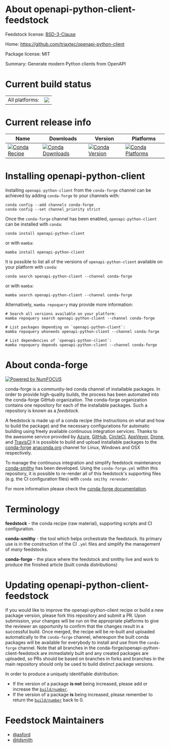 About openapi-python-client-feedstock
=====================================

Feedstock license: [BSD-3-Clause](https://github.com/conda-forge/openapi-python-client-feedstock/blob/main/LICENSE.txt)

Home: https://github.com/triaxtec/openapi-python-client

Package license: MIT

Summary: Generate modern Python clients from OpenAPI

Current build status
====================


<table><tr><td>All platforms:</td>
    <td>
      <a href="https://dev.azure.com/conda-forge/feedstock-builds/_build/latest?definitionId=13660&branchName=main">
        <img src="https://dev.azure.com/conda-forge/feedstock-builds/_apis/build/status/openapi-python-client-feedstock?branchName=main">
      </a>
    </td>
  </tr>
</table>

Current release info
====================

| Name | Downloads | Version | Platforms |
| --- | --- | --- | --- |
| [![Conda Recipe](https://img.shields.io/badge/recipe-openapi--python--client-green.svg)](https://anaconda.org/conda-forge/openapi-python-client) | [![Conda Downloads](https://img.shields.io/conda/dn/conda-forge/openapi-python-client.svg)](https://anaconda.org/conda-forge/openapi-python-client) | [![Conda Version](https://img.shields.io/conda/vn/conda-forge/openapi-python-client.svg)](https://anaconda.org/conda-forge/openapi-python-client) | [![Conda Platforms](https://img.shields.io/conda/pn/conda-forge/openapi-python-client.svg)](https://anaconda.org/conda-forge/openapi-python-client) |

Installing openapi-python-client
================================

Installing `openapi-python-client` from the `conda-forge` channel can be achieved by adding `conda-forge` to your channels with:

```
conda config --add channels conda-forge
conda config --set channel_priority strict
```

Once the `conda-forge` channel has been enabled, `openapi-python-client` can be installed with `conda`:

```
conda install openapi-python-client
```

or with `mamba`:

```
mamba install openapi-python-client
```

It is possible to list all of the versions of `openapi-python-client` available on your platform with `conda`:

```
conda search openapi-python-client --channel conda-forge
```

or with `mamba`:

```
mamba search openapi-python-client --channel conda-forge
```

Alternatively, `mamba repoquery` may provide more information:

```
# Search all versions available on your platform:
mamba repoquery search openapi-python-client --channel conda-forge

# List packages depending on `openapi-python-client`:
mamba repoquery whoneeds openapi-python-client --channel conda-forge

# List dependencies of `openapi-python-client`:
mamba repoquery depends openapi-python-client --channel conda-forge
```


About conda-forge
=================

[![Powered by
NumFOCUS](https://img.shields.io/badge/powered%20by-NumFOCUS-orange.svg?style=flat&colorA=E1523D&colorB=007D8A)](https://numfocus.org)

conda-forge is a community-led conda channel of installable packages.
In order to provide high-quality builds, the process has been automated into the
conda-forge GitHub organization. The conda-forge organization contains one repository
for each of the installable packages. Such a repository is known as a *feedstock*.

A feedstock is made up of a conda recipe (the instructions on what and how to build
the package) and the necessary configurations for automatic building using freely
available continuous integration services. Thanks to the awesome service provided by
[Azure](https://azure.microsoft.com/en-us/services/devops/), [GitHub](https://github.com/),
[CircleCI](https://circleci.com/), [AppVeyor](https://www.appveyor.com/),
[Drone](https://cloud.drone.io/welcome), and [TravisCI](https://travis-ci.com/)
it is possible to build and upload installable packages to the
[conda-forge](https://anaconda.org/conda-forge) [anaconda.org](https://anaconda.org/)
channel for Linux, Windows and OSX respectively.

To manage the continuous integration and simplify feedstock maintenance
[conda-smithy](https://github.com/conda-forge/conda-smithy) has been developed.
Using the ``conda-forge.yml`` within this repository, it is possible to re-render all of
this feedstock's supporting files (e.g. the CI configuration files) with ``conda smithy rerender``.

For more information please check the [conda-forge documentation](https://conda-forge.org/docs/).

Terminology
===========

**feedstock** - the conda recipe (raw material), supporting scripts and CI configuration.

**conda-smithy** - the tool which helps orchestrate the feedstock.
                   Its primary use is in the construction of the CI ``.yml`` files
                   and simplify the management of *many* feedstocks.

**conda-forge** - the place where the feedstock and smithy live and work to
                  produce the finished article (built conda distributions)


Updating openapi-python-client-feedstock
========================================

If you would like to improve the openapi-python-client recipe or build a new
package version, please fork this repository and submit a PR. Upon submission,
your changes will be run on the appropriate platforms to give the reviewer an
opportunity to confirm that the changes result in a successful build. Once
merged, the recipe will be re-built and uploaded automatically to the
`conda-forge` channel, whereupon the built conda packages will be available for
everybody to install and use from the `conda-forge` channel.
Note that all branches in the conda-forge/openapi-python-client-feedstock are
immediately built and any created packages are uploaded, so PRs should be based
on branches in forks and branches in the main repository should only be used to
build distinct package versions.

In order to produce a uniquely identifiable distribution:
 * If the version of a package **is not** being increased, please add or increase
   the [``build/number``](https://docs.conda.io/projects/conda-build/en/latest/resources/define-metadata.html#build-number-and-string).
 * If the version of a package **is** being increased, please remember to return
   the [``build/number``](https://docs.conda.io/projects/conda-build/en/latest/resources/define-metadata.html#build-number-and-string)
   back to 0.

Feedstock Maintainers
=====================

* [@asford](https://github.com/asford/)
* [@tdsmith](https://github.com/tdsmith/)

